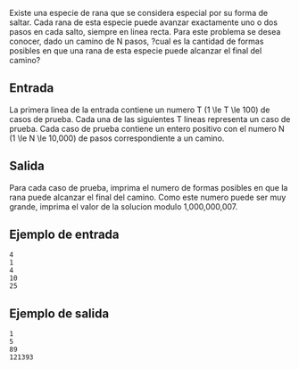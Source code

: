 Existe una especie de rana que se considera especial por su forma de saltar. Cada rana de esta especie puede avanzar exactamente uno o dos pasos en cada salto, siempre en linea recta. Para este problema se desea conocer, dado un camino de N pasos, ?cual es la cantidad de formas posibles en que una rana de esta especie puede alcanzar el final del camino?



## Entrada



La primera linea de la entrada contiene un numero T (1 \le T \le 100) de casos de prueba. Cada una de las siguientes T lineas representa un caso de prueba. Cada caso de prueba contiene un entero positivo con el numero N (1 \le N \le 10\,000) de pasos correspondiente a un camino.



## Salida



Para cada caso de prueba, imprima el numero de formas posibles en que la rana puede alcanzar el final del camino. Como este numero puede ser muy grande, imprima el valor de la solucion modulo 1\,000\,000\,007.



## Ejemplo de entrada



```
4
1
4
10
25
```


## Ejemplo de salida



```
1
5
89
121393
```



